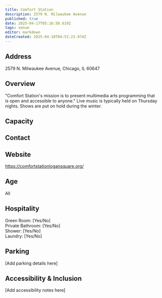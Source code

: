 ```yaml
---
title: Comfort Station
description: 2579 N. Milwaukee Avenue
published: true
date: 2025-04-17T05:16:50.619Z
tags: venue
editor: markdown
dateCreated: 2025-04-10T04:51:23.974Z
---
```


## Address

2579 N. Milwaukee Avenue, Chicago, IL 60647

## Overview

"Comfort Station's mission is to present multimedia arts programming that is open and accessible to anyone." Live music is typically held on Thursday nights. Shows are put on hold during the winter.

## Capacity



## Contact



## Website

https://comfortstationlogansquare.org/

## Age

All

## Hospitality

Green Room: [Yes/No]  
Private Bathroom: [Yes/No]  
Shower: [Yes/No]  
Laundry: [Yes/No]

## Parking

[Add parking details here]

## Accessibility & Inclusion

[Add accessibility notes here]
